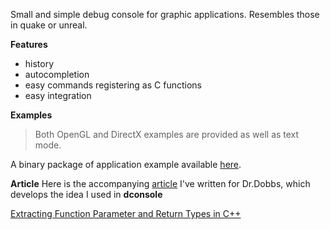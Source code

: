 Small and simple debug console for graphic applications. Resembles those in quake or unreal.

**Features**

  * history
  * autocompletion
  * easy commands registering as C functions
  * easy integration

**Examples**

> Both OpenGL and DirectX examples are provided as well as text mode.

A binary package of application example available [here](http://code.google.com/p/dconsole/downloads/detail?name=dconsole-bin-r11.zip).

**Article**
Here is the accompanying [article](http://www.drdobbs.com/cpp/extracting-function-parameter-and-return/240000586) I've written for Dr.Dobbs, which develops the idea I used in **dconsole**

[Extracting Function Parameter and Return Types in C++](http://www.drdobbs.com/cpp/extracting-function-parameter-and-return/240000586)